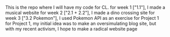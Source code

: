 This is the repo where I will have my code for CL. 
for week 1 ["1.1"], I made a musical website 
for week 2 ["2.1 + 2.2"], I made a dino crossing site
for week 3 ["3.2 Pokemon"], I used Pokemon API as an exercise for Project 1 
for Project 1, my initial idea was to make an oversimulating blog site, but with my recent activism, I hope to make a radical website page
